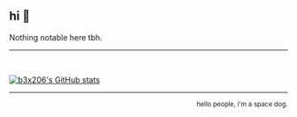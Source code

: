## hi 👋

Nothing notable here tbh.

---
<br/>

[![b3x206's GitHub stats](https://github-readme-stats.vercel.app/api?username=b3x206&show_icons=true&theme=transparent)](https://github.com/anuraghazra/github-readme-stats&theme=transparent)

---
<p align="right">
    <sup>hello people, i'm a space dog.</sup>
</p>
